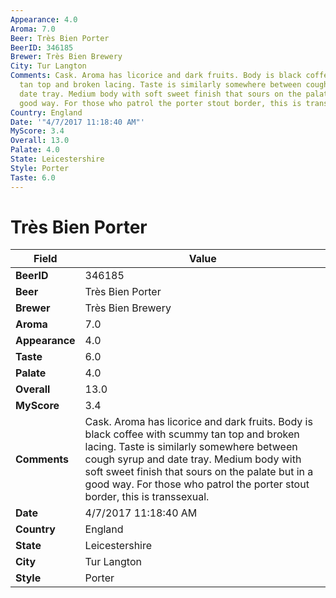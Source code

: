 ```yaml
---
Appearance: 4.0
Aroma: 7.0
Beer: Très Bien Porter
BeerID: 346185
Brewer: Très Bien Brewery
City: Tur Langton
Comments: Cask. Aroma has licorice and dark fruits. Body is black coffee with scummy
  tan top and broken lacing. Taste is similarly somewhere between cough syrup and
  date tray. Medium body with soft sweet finish that sours on the palate but in a
  good way. For those who patrol the porter stout border, this is transsexual.
Country: England
Date: '"4/7/2017 11:18:40 AM"'
MyScore: 3.4
Overall: 13.0
Palate: 4.0
State: Leicestershire
Style: Porter
Taste: 6.0
---
```


# Très Bien Porter

| Field         | Value |
|---------------|-------|
| **BeerID** | 346185 |
| **Beer** | Très Bien Porter |
| **Brewer** | Très Bien Brewery |
| **Aroma** | 7.0 |
| **Appearance** | 4.0 |
| **Taste** | 6.0 |
| **Palate** | 4.0 |
| **Overall** | 13.0 |
| **MyScore** | 3.4 |
| **Comments** | Cask. Aroma has licorice and dark fruits. Body is black coffee with scummy tan top and broken lacing. Taste is similarly somewhere between cough syrup and date tray. Medium body with soft sweet finish that sours on the palate but in a good way. For those who patrol the porter stout border, this is transsexual. |
| **Date** | 4/7/2017 11:18:40 AM |
| **Country** | England |
| **State** | Leicestershire |
| **City** | Tur Langton |
| **Style** | Porter |
